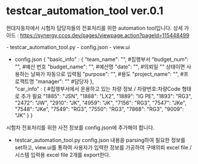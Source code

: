 # testcar_automation_tool ver.0.1

현대자동차에서 시험차 담당자들의 전표처리를 위한 automation tool입니다.
상세 가이드 : https://synergy.ccos.dev/pages/viewpage.action?pageId=115448499

<file>
- testcar_automation_tool.py
- config.json
- view.ui

* config.json
{
    "basic_info" : {
        "team_name": "",      #집행부서
        "budget_num": "",     #예산 번호
        "budget_name": "",    #예산명
        "date": "",           #의뢰일 "" 상태이면 사용하는 날짜가 자동으로 입력됨
        "purpose": "",        #용도
        "project_name": "",   #프로잭트명
        "manager": ""         #담당자
    },    
    "car_info" : {            #집행부서에서 운용하고 있는 차량 정보 / 차량번호:차량Code 형태로 추가 필요
        "1885": "JSN",
        "1888": "LX2",
        "1889": "IG PE",
        "1893": "RG3",
        "2472": "JW",
        "2910": "JK",
        "4959": "JK",
        "7156": "RG3",
        "7547": "JKe",
        "7548": "JKe",
        "7549": "RG3",
        "7550": "RG3",
        "7868": "RG3",
        "9009": "JK"
    }
}

시험차 전표처리를 위한 사전 정보를 config.json에 추가해야 합니다.


* testcar_automation_tool.py
config.json 내용을 parsing하여 필요한 정보를 set하고, view.ui를 통하여 사용자가 입력한 정보를 가공하여
구매의뢰 excel file / 시스템 입력용 excel file 2개를 export한다.
